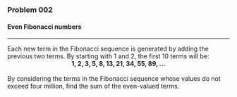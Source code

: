 ### Problem 002
#### Even Fibonacci numbers
<hr />
Each new term in the Fibonacci sequence is generated by adding the previous two terms. By starting with 1 and 2, the first 10 terms will be:
<center>
<b>
1, 2, 3, 5, 8, 13, 21, 34, 55, 89, ...
</b>
</center><br/>
By considering the terms in the Fibonacci sequence whose values do not exceed four million, find the sum of the even-valued terms.
